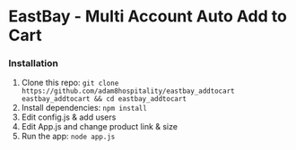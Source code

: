 EastBay - Multi Account Auto Add to Cart
=============

### Installation

1. Clone this repo: `git clone https://github.com/adam8hospitality/eastbay_addtocart eastbay_addtocart && cd eastbay_addtocart`
2. Install dependencies: `npm install`
3. Edit config.js & add users
4. Edit App.js and change product link & size
5. Run the app: `node app.js`
